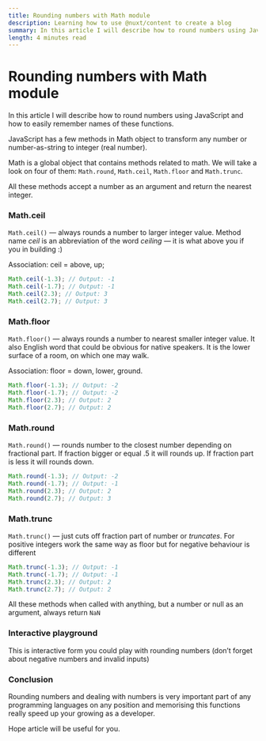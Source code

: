```yaml
---
title: Rounding numbers with Math module
description: Learning how to use @nuxt/content to create a blog
summary: In this article I will describe how to round numbers using JavaScript and how to easily remember names of these functions.
length: 4 minutes read
---
```


# Rounding numbers with Math module

In this article I will describe how to round numbers using JavaScript and how to easily remember names of these functions.

JavaScript has a few methods in Math object to transform any number or number-as-string  to integer (real number).

Math is a global object that contains methods related to math. We will take a look on four of them: `Math.round`, `Math.ceil`, `Math.floor` and `Math.trunc`.

All these methods accept a number as an argument and return the nearest integer.

### Math.ceil
`Math.ceil()` — always rounds a number to larger integer value. Method name *ceil* is an abbreviation of the word  *ceiling —*  it is what above you if you in building :)

Association: ceil = above, up;

```js
Math.ceil(-1.3); // Output: -1
Math.ceil(-1.7); // Output: -1
Math.ceil(2.3); // Output: 3
Math.ceil(2.7); // Output: 3
```

### Math.floor
`Math.floor()` — always rounds a number to nearest smaller integer value. It also English word that could be obvious for native speakers. It is the lower surface of a room, on which one may walk.

Association: floor = down, lower, ground.

```js
Math.floor(-1.3); // Output: -2
Math.floor(-1.7); // Output: -2
Math.floor(2.3); // Output: 2
Math.floor(2.7); // Output: 2
```

### Math.round
`Math.round()` — rounds number to the closest number depending on fractional part. If fraction bigger or equal .5 it will rounds up. If fraction part is less it will rounds down.

```js
Math.round(-1.3); // Output: -2
Math.round(-1.7); // Output: -1
Math.round(2.3); // Output: 2
Math.round(2.7); // Output: 3
```

### Math.trunc
`Math.trunc()` — just cuts off fraction part of number or *truncates*. For positive integers work the same way as floor but for negative behaviour is different

```js
Math.trunc(-1.3); // Output: -1
Math.trunc(-1.7); // Output: -1
Math.trunc(2.3); // Output: 2
Math.trunc(2.7); // Output: 2
```

All these methods when called with anything, but a number or null as an argument, always return `NaN`

### Interactive playground
This is interactive form you could play with rounding numbers (don’t forget about negative numbers and invalid inputs)
<math-round></math-round>

### Conclusion
Rounding numbers and dealing with numbers is very important part of any programming languages on any position and memorising this functions really speed up your growing as a developer.

Hope article will be useful for you.
